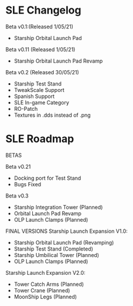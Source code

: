 SLE Changelog
================================================================

Beta v0.1:(Released 1/05/21)
- Starship Orbital Launch Pad

Beta v0.11 (Released 1/05/21)
- Starship Orbital Launch Pad Revamp

Beta v0.2 (Released 30/05/21)
- Starship Test Stand 
- TweakScale Support 
- Spanish Support 
- SLE In-game Category 
- RO-Patch
- Textures in .dds instead of .png


SLE Roadmap
================================================================
BETAS

Beta v0.21
- Docking port for Test Stand
- Bugs Fixed

Beta v0.3
- Starship Integration Tower (Planned)
- Orbital Launch Pad Revamp
- OLP Launch Clamps (Planned)

FINAL VERSIONS
Starship Launch Expansion V1.0:
- Starship Orbital Launch Pad (Revamping)
- Starship Test Stand (Completed)
- Starship Umbilical Tower (Planned)
- OLP Launch Clamps (Planned)

Starship Launch Expansion V2.0:
- Tower Catch Arms (Planned)
- Tower Crane (Planned)
- MoonShip Legs (Planned)
